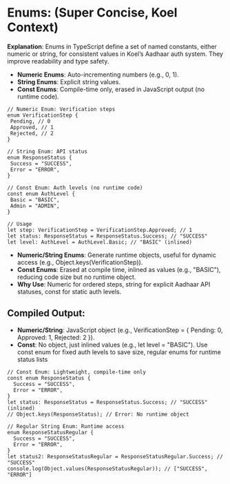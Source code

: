 # Enums: (Super Concise, Koel Context)
**Explanation**: Enums in TypeScript define a set of named constants, either numeric or string, for consistent values in Koel’s Aadhaar auth system. They improve readability and type safety.
- **Numeric Enums**: Auto-incrementing numbers (e.g., 0, 1).
- **String Enums**: Explicit string values.
- **Const Enums**: Compile-time only, erased in JavaScript output (no runtime code).
 ```
// Numeric Enum: Verification steps
enum VerificationStep {
  Pending, // 0
  Approved, // 1
  Rejected, // 2
}

// String Enum: API status
enum ResponseStatus {
  Success = "SUCCESS",
  Error = "ERROR",
}

// Const Enum: Auth levels (no runtime code)
const enum AuthLevel {
  Basic = "BASIC",
  Admin = "ADMIN",
}

// Usage
let step: VerificationStep = VerificationStep.Approved; // 1
let status: ResponseStatus = ResponseStatus.Success; // "SUCCESS"
let level: AuthLevel = AuthLevel.Basic; // "BASIC" (inlined)
```
- **Numeric/String Enums**: Generate runtime objects, useful for dynamic access (e.g., Object.keys(VerificationStep)).
- **Const Enums**: Erased at compile time, inlined as values (e.g., "BASIC"), reducing code size but no runtime object.
- **Why Use**: Numeric for ordered steps, string for explicit Aadhaar API statuses, const for static auth levels.
## Compiled Output:
- **Numeric/String**: JavaScript object (e.g., VerificationStep = { Pending: 0, Approved: 1, Rejected: 2 }).
- **Const**: No object, just inlined values (e.g., let level = "BASIC").
Use const enum for fixed auth levels to save size, regular enums for runtime status lists

```
// Const Enum: Lightweight, compile-time only
const enum ResponseStatus {
  Success = "SUCCESS",
  Error = "ERROR",
}
let status: ResponseStatus = ResponseStatus.Success; // "SUCCESS" (inlined)
// Object.keys(ResponseStatus); // Error: No runtime object

// Regular String Enum: Runtime access
enum ResponseStatusRegular {
  Success = "SUCCESS",
  Error = "ERROR",
}
let status2: ResponseStatusRegular = ResponseStatusRegular.Success; // "SUCCESS"
console.log(Object.values(ResponseStatusRegular)); // ["SUCCESS", "ERROR"]
```